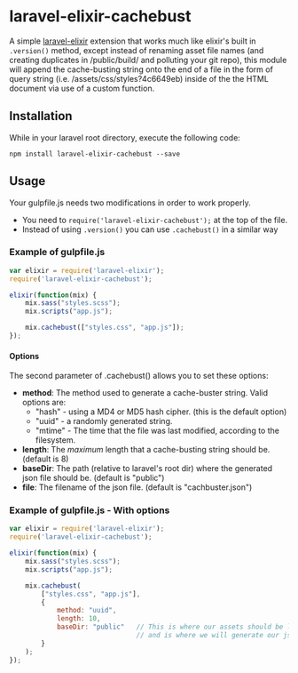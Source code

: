 # laravel-elixir-cachebust
A simple [laravel-elixir](https://github.com/laravel/elixir) extension that works much like elixir's built in ```.version()``` method, except instead of renaming asset file names (and creating duplicates in /public/build/ and polluting your git repo), this module will append the cache-busting string onto the end of a file in the form of query string (i.e. /assets/css/styles?4c6649eb) inside of the the HTML document via use of a custom function.

## Installation ##
While in your laravel root directory, execute the following code:
```
npm install laravel-elixir-cachebust --save
```

## Usage ##
Your gulpfile.js needs two modifications in order to work properly.
- You need to `require('laravel-elixir-cachebust');` at the top of the file.
- Instead of using `.version()` you can use `.cachebust()` in a similar way

### Example of gulpfile.js ###
```Javascript
var elixir = require('laravel-elixir');
require('laravel-elixir-cachebust');

elixir(function(mix) {
    mix.sass("styles.scss");
    mix.scripts("app.js");

    mix.cachebust(["styles.css", "app.js"]);
});
```

#### Options ###
The second parameter of .cachebust() allows you to set these options:
- **method**: The method used to generate a cache-buster string. Valid options are:
  - "hash" - using a MD4 or MD5 hash cipher. (this is the default option)
  - "uuid" - a randomly generated string.
  - "mtime" - The time that the file was last modified, according to the filesystem.
- **length**: The *maximum* length that a cache-busting string should be. (default is 8)
- **baseDir**: The path (relative to laravel's root dir) where the generated json file should be. (default is "public")
- **file**: The filename of the json file. (default is "cachbuster.json")

### Example of gulpfile.js - With options ###
```Javascript
var elixir = require('laravel-elixir');
require('laravel-elixir-cachebust');

elixir(function(mix) {
    mix.sass("styles.scss");
    mix.scripts("app.js");

    mix.cachebust(
        ["styles.css", "app.js"],
        {
            method: "uuid",
            length: 10,
            baseDir: "public"   // This is where our assets should be located,
                                // and is where we will generate our json file.
        }
    );
});
```
